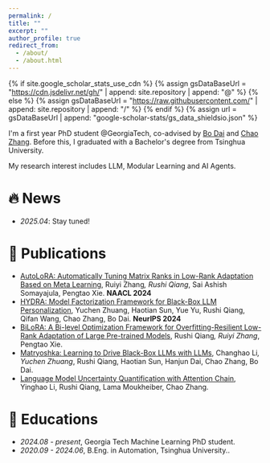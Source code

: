 ```yaml
---
permalink: /
title: ""
excerpt: ""
author_profile: true
redirect_from: 
  - /about/
  - /about.html
---
```


{% if site.google_scholar_stats_use_cdn %}
{% assign gsDataBaseUrl = "https://cdn.jsdelivr.net/gh/" | append: site.repository | append: "@" %}
{% else %}
{% assign gsDataBaseUrl = "https://raw.githubusercontent.com/" | append: site.repository | append: "/" %}
{% endif %}
{% assign url = gsDataBaseUrl | append: "google-scholar-stats/gs_data_shieldsio.json" %}

<span class='anchor' id='about-me'></span>

I'm a first year PhD student @GeorgiaTech, co-advised by [Bo Dai](https://bo-dai.github.io/) and [Chao Zhang](https://bo-dai.github.io/). Before this, I graduated with a Bachelor's degree from Tsinghua University.

My research interest includes LLM, Modular Learning and AI Agents.


# 🔥 News
- *2025.04*: Stay tuned! 


# 📝 Publications 

- [AutoLoRA: Automatically Tuning Matrix Ranks in Low-Rank Adaptation Based on Meta Learning](https://arxiv.org/abs/2403.09113), Ruiyi Zhang<sup>*</sup>, Rushi Qiang<sup>*</sup>, Sai Ashish Somayajula, Pengtao Xie. **NAACL 2024**
- [HYDRA: Model Factorization Framework for Black-Box LLM Personalization](https://arxiv.org/abs/2406.02888), Yuchen Zhuang, Haotian Sun, Yue Yu, Rushi Qiang, Qifan Wang, Chao Zhang, Bo Dai. **NeurIPS 2024**
- [BiLoRA: A Bi-level Optimization Framework for Overfitting-Resilient Low-Rank Adaptation of Large Pre-trained Models](https://arxiv.org/abs/2403.13037), Rushi Qiang<sup>*</sup>, Ruiyi Zhang<sup>*</sup>, Pengtao Xie.
- [Matryoshka: Learning to Drive Black-Box LLMs with LLMs](https://arxiv.org/abs/2410.20749), Changhao Li<sup>*</sup>, Yuchen Zhuang<sup>*</sup>, Rushi Qiang, Haotian Sun, Hanjun Dai, Chao Zhang, Bo Dai.
- [Language Model Uncertainty Quantification with Attention Chain](https://arxiv.org/abs/2503.19168), Yinghao Li, Rushi Qiang, Lama Moukheiber, Chao Zhang.

# 📖 Educations
- *2024.08 - present*, Georgia Tech Machine Learning PhD student. 
- *2020.09 - 2024.06*, B.Eng. in Automation, Tsinghua University.. 

